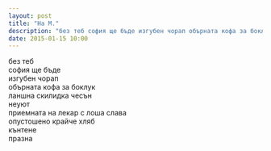 ```yaml
---
layout: post
title: "На М."
description: "без теб софия ще бъде изгубен чорап обърната кофа за боклук ланшна скилидка чесън неуют приемната на лекар с лоша слава опустошено крайче хляб кънтене празна"
date: 2015-01-15 10:00
---
```

без теб  
софия ще бъде  
изгубен чорап  
обърната кофа за боклук   
ланшна скилидка чесън  
неуют  
приемната на лекар с лоша слава   
опустошено крайче хляб   
кънтене  
празна